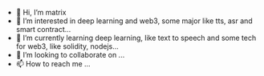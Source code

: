 - 👋 Hi, I’m matrix
- 👀 I’m interested in deep learning and web3, some major like tts, asr and smart contract...
- 🌱 I’m currently learning deep learning, like text to speech and some tech for web3, like solidity, nodejs...
- 💞️ I’m looking to collaborate on ...
- 📫 How to reach me ...

<!---
786440445/786440445 is a ✨ special ✨ repository because its `README.md` (this file) appears on your GitHub profile.
You can click the Preview link to take a look at your changes.
--->

